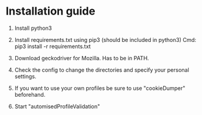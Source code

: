 # Installation guide
1. Install python3
2. Install requirements.txt using pip3 (should be included in python3) Cmd: pip3 install -r requirements.txt
3. Download geckodriver for Mozilla. Has to be in PATH.

4. Check the config to change the directories and specify your personal settings.
5. If you want to use your own profiles be sure to use "cookieDumper" beforehand.
6. Start "automisedProfileValidation"

